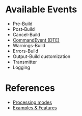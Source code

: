 # Available Events

* Pre-Build
* Post-Build
* Cancel-Build
* [CommandEvent (DTE)](Events/CommandEvent)
* Warnings-Build
* Errors-Build
* Output-Build customization
* Transmitter
* Logging


# References

* [Processing modes](Modes)
* [Examples & Features](Examples)